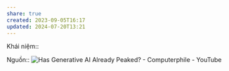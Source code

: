 ```yaml
---
share: true
created: 2023-09-05T16:17
updated: 2024-07-20T13:21
---
```

Khái niệm:: 

Nguồn:: ![Has Generative AI Already Peaked? - Computerphile - YouTube](https://youtu.be/dDUC-LqVrPU?si=H161x-mOwjjMfhH7&t=479)